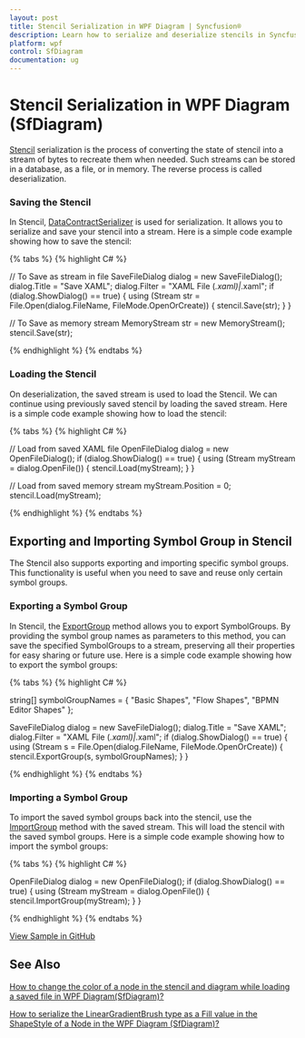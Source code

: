 ```yaml
---
layout: post
title: Stencil Serialization in WPF Diagram | Syncfusion®
description: Learn how to serialize and deserialize stencils in Syncfusion WPF Diagram (SfDiagram) control, including individual symbol groups.
platform: wpf
control: SfDiagram
documentation: ug
---
```


# Stencil Serialization in WPF Diagram (SfDiagram)

[Stencil](https://help.syncfusion.com/cr/wpf/Syncfusion.UI.Xaml.Diagram.Stencil.html) serialization is the process of converting the state of stencil into a stream of bytes to recreate them when needed. Such streams can be stored in a database, as a file, or in memory. The reverse process is called deserialization.

### Saving the Stencil

In Stencil, [DataContractSerializer](https://learn.microsoft.com/en-us/dotnet/api/system.runtime.serialization.datacontractserializer?view=net-8.0) is used for serialization. It allows you to serialize and save your stencil into a stream. Here is a simple code example showing how to save the stencil:

{% tabs %}
{% highlight C# %}

// To Save as stream in file
SaveFileDialog dialog = new SaveFileDialog();
dialog.Title = "Save XAML";
dialog.Filter = "XAML File (*.xaml)|*.xaml";
if (dialog.ShowDialog() == true)
{
    using (Stream str = File.Open(dialog.FileName, FileMode.OpenOrCreate))
    {
        stencil.Save(str);
    }
}

// To Save as memory stream
MemoryStream str = new MemoryStream();
stencil.Save(str);

{% endhighlight %}
{% endtabs %}

### Loading the Stencil

On deserialization, the saved stream is used to load the Stencil. We can continue using previously saved stencil by loading the saved stream. Here is a simple code example showing how to load the stencil:

{% tabs %}
{% highlight C# %}

// Load from saved XAML file
OpenFileDialog dialog = new OpenFileDialog();
if (dialog.ShowDialog() == true)
{
    using (Stream myStream = dialog.OpenFile())
    {
        stencil.Load(myStream);
    }
}

// Load from saved memory stream
myStream.Position = 0;
stencil.Load(myStream);

{% endhighlight %}
{% endtabs %}

## Exporting and Importing Symbol Group in Stencil

The Stencil also supports exporting and importing specific symbol groups. This functionality is useful when you need to save and reuse only certain symbol groups.

### Exporting a Symbol Group

In Stencil, the [ExportGroup](https://help.syncfusion.com/cr/wpf/Syncfusion.UI.Xaml.Diagram.Stencil.Stencil.html#Syncfusion_UI_Xaml_Diagram_Stencil_Stencil_ExportGroup_System_IO_Stream_System_String___) method allows you to export SymbolGroups. By providing the symbol group names as parameters to this method, you can save the specified SymbolGroups to a stream, preserving all their properties for easy sharing or future use. Here is a simple code example showing how to export the symbol groups:

{% tabs %}
{% highlight C# %}

string[] symbolGroupNames = { "Basic Shapes", "Flow Shapes", "BPMN Editor Shapes" };

SaveFileDialog dialog = new SaveFileDialog();
dialog.Title = "Save XAML";
dialog.Filter = "XAML File (*.xaml)|*.xaml";
if (dialog.ShowDialog() == true)
{
    using (Stream s = File.Open(dialog.FileName, FileMode.OpenOrCreate))
    {
        stencil.ExportGroup(s, symbolGroupNames);
    }
}

{% endhighlight %}
{% endtabs %}

### Importing a Symbol Group

To import the saved symbol groups back into the stencil, use the [ImportGroup](https://help.syncfusion.com/cr/wpf/Syncfusion.UI.Xaml.Diagram.Stencil.Stencil.html#Syncfusion_UI_Xaml_Diagram_Stencil_Stencil_ImportGroup_System_IO_Stream_) method with the saved stream. This will load the stencil with the saved symbol groups. Here is a simple code example showing how to import the symbol groups:

{% tabs %}
{% highlight C# %}

OpenFileDialog dialog = new OpenFileDialog();
if (dialog.ShowDialog() == true)
{
    using (Stream myStream = dialog.OpenFile())
    {
        stencil.ImportGroup(myStream);
    }
}

{% endhighlight %}
{% endtabs %}


[View Sample in GitHub](https://github.com/SyncfusionExamples/WPF-Diagram-Examples/tree/master/Samples/Stencil/SymbolGroupSerialize)

## See Also
[How to change the color of a node in the stencil and diagram while loading a saved file in WPF Diagram(SfDiagram)?](https://support.syncfusion.com/kb/article/18669/how-to-change-the-color-of-a-node-in-the-stencil-and-diagram-while-loading-a-saved-file-in-wpf-diagramsfdiagram)

[How to serialize the LinearGradientBrush type as a Fill value in the ShapeStyle of a Node in the WPF Diagram (SfDiagram)?](https://support.syncfusion.com/kb/article/18058/how-to-serialize-the-lineargradientbrush-type-as-a-fill-value-in-the-shapestyle-of-a-node-in-the-wpf-diagram-sfdiagram)